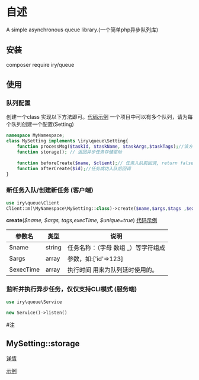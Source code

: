 # 自述
A simple asynchronous queue library.(一个简单php异步队列库)
## 安装
composer require iry/queue

## 使用

### 队列配置
创建一个class 实现以下方法即可。[代码示例](example/QueueConfig/SettingTest.php)
一个项目中可以有多个队列，请为每个队列创建一个配置(Setting)
```php
namespace MyNamespace;
class MySetting implements \iry\queue\Setting{
    function processMsg($taskId, $taskName, $taskArgs,$taskTags);//该方法是服务端处理异步任务用的
    function storage(); // 返回异步任务存储驱动
    
    function beforeCreate($name, $client);// 任务入队前回调, return false 阻止任务继续入队
    function afterCreate($id);//任务成功入队后回调
}
```

### 新任务入队/创建新任务 (客户端)
```php 
use iry\queue\Client
Client::m(\MyNamespace\MySetting::class)->create($name,$args,$tags ,$execTime)
```
**create**(_$name, $args, $tags ,$execTime, $unique=true_) [代码示例](./example/CreateTask.php)

参数名|类型|说明
---|---|---
$name|string|任务名称：（字母 数组 _）等字符组成
$args|array|参数，如:['id'=>123]
$execTime|array|执行时间 用来为队列延时使用的。

### 监听并执行异步任务，仅仅支持CLI模式 (服务端)
```php 
use iry\queue\Service

new Service()->listen()
```
#注
## MySetting::storage
[详情](./src/Setting.php)

[示例](./example/Queue2Config/MyDbStorage.php)
